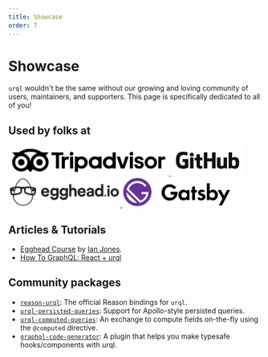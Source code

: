 ```yaml
---
title: Showcase
order: 7
---
```


# Showcase

`urql` wouldn't be the same without our growing and loving community of users,
maintainers, and supporters. This page is specifically dedicated to all of you!

## Used by folks at

<a href="https://tripadvisor.com">
  <img alt="TripAdvisor" height="60" src="./assets/logos/tripadvisor.png" />
</a>

<a href="https://github.com">
  <img alt="GitHub" height="60" src="./assets/logos/github.png" />
</a>

<a href="https://egghead.io">
  <img alt="Egghead" height="60" src="./assets/logos/egghead.png" />
</a>

<a href="https://gatsbyjs.org">
  <img alt="Gatsby" height="60" src="./assets/logos/gatsby.png" />
</a>

## Articles & Tutorials

- [Egghead Course](https://egghead.io/lessons/graphql-set-up-an-urql-graphql-provider-in-react?pl=introduction-to-urql-a-react-graphql-client-faaa2bf5)
  by [Ian Jones](https://twitter.com/_jonesian).
- [How To GraphQL: React + urql](https://www.howtographql.com/react-urql/0-introduction/)

## Community packages

- [`reason-urql`](https://github.com/FormidableLabs/reason-urql): The official Reason bindings for
  `urql`.
- [`urql-persisted-queries`](https://github.com/Daniel15/urql-persisted-queries): Support for
  Apollo-style persisted queries.
- [`urql-computed-queries`](https://github.com/Drawbotics/urql-computed-exchange): An exchange to
  compute fields on-the-fly using the `@computed` directive.
- [`graphql-code-generator`](https://graphql-code-generator.com/docs/plugins/typescript-urql): A plugin
  that helps you make typesafe hooks/components with urql.
